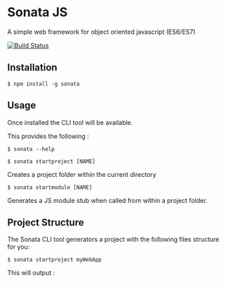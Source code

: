 Sonata JS
=========

A simple web framework for object oriented javascript (ES6/ES7)

[![Build Status](https://travis-ci.org/modernfidelity/sonata.svg?branch=master)](https://travis-ci.org/modernfidelity/sonata)

## Installation

```
$ npm install -g sonata 
```
    
## Usage

Once installed the CLI tool will be available. 

This provides the following : 

```
$ sonata --help
```


```
$ sonata startproject [NAME]
```

Creates a project folder within the current directory


```
$ sonata startmodule [NAME]
```

Generates a JS module stub when called from within a project folder. 


## Project Structure

The Sonata CLI tool generators a project with the following files structure for you: 

```
$ sonata startproject myWebApp 
```

This will output : 

```

```


 
 


